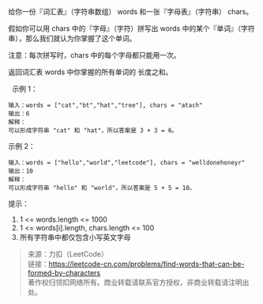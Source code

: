 给你一份『词汇表』（字符串数组） words 和一张『字母表』（字符串） chars。

假如你可以用 chars 中的『字母』（字符）拼写出 words 中的某个『单词』（字符串），那么我们就认为你掌握了这个单词。

注意：每次拼写时，chars 中的每个字母都只能用一次。

返回词汇表 words 中你掌握的所有单词的 长度之和。

 
示例 1：
```
输入：words = ["cat","bt","hat","tree"], chars = "atach"
输出：6
解释： 
可以形成字符串 "cat" 和 "hat"，所以答案是 3 + 3 = 6。
```

示例 2：
```
输入：words = ["hello","world","leetcode"], chars = "welldonehoneyr"
输出：10
解释：
可以形成字符串 "hello" 和 "world"，所以答案是 5 + 5 = 10。
```

提示：
1. 1 <= words.length <= 1000
2. 1 <= words[i].length, chars.length <= 100
3. 所有字符串中都仅包含小写英文字母

> 来源：力扣（LeetCode）  
> 链接：https://leetcode-cn.com/problems/find-words-that-can-be-formed-by-characters  
> 著作权归领扣网络所有。商业转载请联系官方授权，非商业转载请注明出处。  
